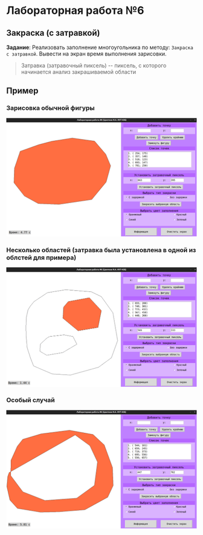 # Лабораторная работа №6
## Закраска (с затравкой)

__Задание__: Реализовать заполнение многоугольника по методу: `Закраска с затравкой`. Вывести на экран время выполнения зарисовки.

> Затравка (затравочный пиксель) -- пиксель, с которого начинается анализ закрашиваемой области

## Пример

### Зарисовка обычной фигуры
![](https://github.com/amunra2/cg-bmstu-iu7/raw/main/lab_06/img/png_1.png)

### Несколько областей (затравка была установлена в одной из облстей для примера)
![](https://github.com/amunra2/cg-bmstu-iu7/raw/main/lab_06/img/png_2.png)

### Особый случай
![](https://github.com/amunra2/cg-bmstu-iu7/raw/main/lab_06/img/png_3.png)
